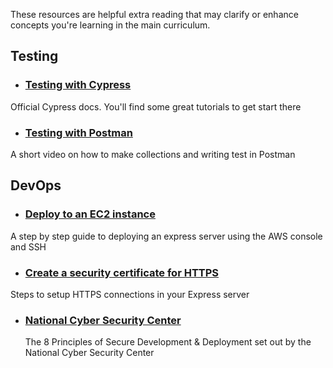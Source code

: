 These resources are helpful extra reading that may clarify or enhance concepts you're learning in the main curriculum.

## Testing
- ### [Testing with Cypress](https://docs.cypress.io/guides/overview/why-cypress)
Official Cypress docs. You'll find some great tutorials to get start there

- ### [Testing with Postman](https://www.youtube.com/watch?v=oXW-C2bM0wE&t=229shttps://www.youtube.com/watch?v=oXW-C2bM0wE&t=229s)
A short video on how to make collections and writing test in Postman

## DevOps
- ### [Deploy to an EC2 instance](https://dev.to/drsimplegraffiti/from-code-to-the-cloud-a-step-by-step-guide-to-deploying-your-nodejs-app-on-aws-ec2-4300)
A step by step guide to deploying an express server using the AWS console and SSH

- ### [Create a security certificate for HTTPS](https://dev.to/fredabod/building-an-express-app-with-an-https-server-2mbj)
Steps to setup HTTPS connections in your Express server

- ### [National Cyber Security Center](https://www.ncsc.gov.uk/collection/developers-collection)
  The 8 Principles of Secure Development & Deployment set out by the National Cyber Security Center 




